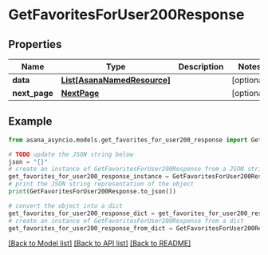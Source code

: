 # GetFavoritesForUser200Response


## Properties

Name | Type | Description | Notes
------------ | ------------- | ------------- | -------------
**data** | [**List[AsanaNamedResource]**](AsanaNamedResource.md) |  | [optional] 
**next_page** | [**NextPage**](NextPage.md) |  | [optional] 

## Example

```python
from asana_asyncio.models.get_favorites_for_user200_response import GetFavoritesForUser200Response

# TODO update the JSON string below
json = "{}"
# create an instance of GetFavoritesForUser200Response from a JSON string
get_favorites_for_user200_response_instance = GetFavoritesForUser200Response.from_json(json)
# print the JSON string representation of the object
print(GetFavoritesForUser200Response.to_json())

# convert the object into a dict
get_favorites_for_user200_response_dict = get_favorites_for_user200_response_instance.to_dict()
# create an instance of GetFavoritesForUser200Response from a dict
get_favorites_for_user200_response_from_dict = GetFavoritesForUser200Response.from_dict(get_favorites_for_user200_response_dict)
```
[[Back to Model list]](../README.md#documentation-for-models) [[Back to API list]](../README.md#documentation-for-api-endpoints) [[Back to README]](../README.md)


